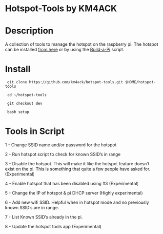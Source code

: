 # Hotspot-Tools by KM4ACK

# Description

A collection of tools to manage the hotspot on the raspberry pi.
The hotspot can be installed [from here](https://youtu.be/qMT-0mz1lkI)
or by using the [Build-a-Pi](https://github.com/km4ack/pi-build) script.

# Install

     git clone https://github.com/km4ack/hotspot-tools.git $HOME/hotspot-tools 

     cd ~/hotspot-tools

     git checkout dev

     bash setup

# Tools in Script

1 - Change SSID name and/or password for the hotspot 

2 - Run hotspot script to check for known SSID’s in range

3 - Disable the hotspot. This will make it like the hotspot feature doesn’t exist on the pi. This is something that quite a few people have asked for. (Experimental)

4 - Enable hotspot that has been disabled using #3 (Experimental)

5 - Change the IP of hotspot & pi DHCP server (Highly experimental)

6 - Add new wifi SSID. Helpful when in hotspot mode and no previously known SSID’s are in range.

7 - List Known SSID’s already in the pi.

8 - Update the hotspot tools app (Experimental)


